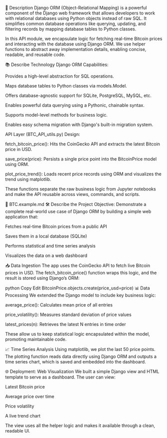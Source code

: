 
📘 Description
Django ORM (Object-Relational Mapping) is a powerful component of the Django web framework that allows developers to work with relational databases using Python objects instead of raw SQL. It simplifies common database operations like querying, updating, and filtering records by mapping database tables to Python classes.

In this API module, we encapsulate logic for fetching real-time Bitcoin prices and interacting with the database using Django ORM. We use helper functions to abstract away implementation details, enabling concise, readable, and reusable code.

📚 Describe Technology
Django ORM Capabilities:

Provides a high-level abstraction for SQL operations.

Maps database tables to Python classes via models.Model.

Offers database-agnostic support for SQLite, PostgreSQL, MySQL, etc.

Enables powerful data querying using a Pythonic, chainable syntax.

Supports model-level methods for business logic.

Enables easy schema migration with Django's built-in migration system.

API Layer (BTC_API_utils.py) Design:

fetch_bitcoin_price(): Hits the CoinGecko API and extracts the latest Bitcoin price in USD.

save_price(price): Persists a single price point into the BitcoinPrice model using ORM.

plot_price_trend(): Loads recent price records using ORM and visualizes the trend using matplotlib.

These functions separate the raw business logic from Jupyter notebooks and make the API reusable across views, commands, and scripts.

📄 BTC.example.md
🛠️ Describe the Project
Objective:
Demonstrate a complete real-world use case of Django ORM by building a simple web application that:

Fetches real-time Bitcoin prices from a public API

Saves them in a local database (SQLite)

Performs statistical and time series analysis

Visualizes the data on a web dashboard

📥 Data Ingestion
The app uses the CoinGecko API to fetch live Bitcoin prices in USD. The fetch_bitcoin_price() function wraps this logic, and the result is stored using Django’s ORM:

python
Copy
Edit
BitcoinPrice.objects.create(price_usd=price)
📊 Data Processing
We extended the Django model to include key business logic:

average_price(): Calculates mean price of all entries

price_volatility(): Measures standard deviation of price values

latest_prices(n): Retrieves the latest N entries in time order

These allow us to keep statistical logic encapsulated within the model, promoting maintainable code.

📈 Time Series Analysis
Using matplotlib, we plot the last 50 price points. The plotting function reads data directly using Django ORM and outputs a time series chart, which is saved and embedded into the dashboard.

🌐 Deployment: Web Visualization
We built a simple Django view and HTML template to serve as a dashboard. The user can view:

Latest Bitcoin price

Average price over time

Price volatility

A live trend chart

The view uses all the helper logic and makes it available through a clean, readable UI.

